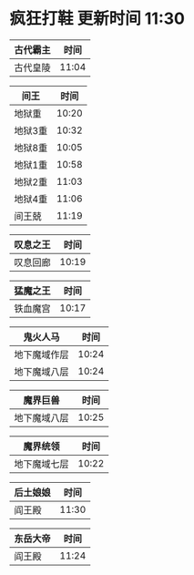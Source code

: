 # 疯狂打鞋 更新时间 11:30

| 古代霸主   | 时间    |
|--------|-------|
| 古代皇陵 | 11:04 |

| 间王   | 时间    |
|--------|-------|
| 地狱重 | 10:20 |
| 地狱3重 | 10:32 |
| 地狱8重 | 10:05 |
| 地狱1重 | 10:58 |
| 地狱2重 | 11:03 |
| 地狱4重 | 11:06 |
| 间王兢 | 11:19 |

| 叹息之王   | 时间    |
|--------|-------|
| 叹息回廊 | 10:19 |

| 猛魔之王   | 时间    |
|--------|-------|
| 铁血魔宫 | 10:17 |

| 鬼火人马   | 时间    |
|--------|-------|
| 地下魔域作层 | 10:24 |
| 地下魔域八层 | 10:24 |

| 魔界巨兽   | 时间    |
|--------|-------|
| 地下魔域八层 | 10:25 |

| 魔界统领   | 时间    |
|--------|-------|
| 地下魔域七层 | 10:22 |

| 后土娘娘   | 时间    |
|--------|-------|
| 阎王殿 | 11:30 |

| 东岳大帝   | 时间    |
|--------|-------|
| 阎王殿 | 11:24 |